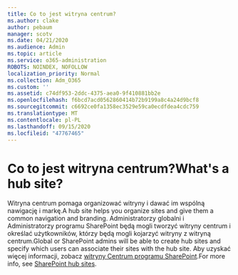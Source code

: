 ```yaml
---
title: Co to jest witryna centrum?
ms.author: clake
author: pebaum
manager: scotv
ms.date: 04/21/2020
ms.audience: Admin
ms.topic: article
ms.service: o365-administration
ROBOTS: NOINDEX, NOFOLLOW
localization_priority: Normal
ms.collection: Adm_O365
ms.custom: ''
ms.assetid: c74df953-2ddc-4375-aea0-9f410881bb2e
ms.openlocfilehash: f6bcd7acd0562860414b72b9199a8c4a24d9bcf8
ms.sourcegitcommit: c6692ce0fa1358ec3529e59ca0ecdfdea4cdc759
ms.translationtype: MT
ms.contentlocale: pl-PL
ms.lasthandoff: 09/15/2020
ms.locfileid: "47767465"
---
```

# <a name="whats-a-hub-site"></a><span data-ttu-id="d0374-102">Co to jest witryna centrum?</span><span class="sxs-lookup"><span data-stu-id="d0374-102">What's a hub site?</span></span>

<span data-ttu-id="d0374-103">Witryna centrum pomaga organizować witryny i dawać im wspólną nawigację i markę.</span><span class="sxs-lookup"><span data-stu-id="d0374-103">A hub site helps you organize sites and give them a common navigation and branding.</span></span> <span data-ttu-id="d0374-104">Administratorzy globalni i Administratorzy programu SharePoint będą mogli tworzyć witryny centrum i określać użytkowników, którzy będą mogli kojarzyć witryny z witryną centrum.</span><span class="sxs-lookup"><span data-stu-id="d0374-104">Global or SharePoint admins will be able to create hub sites and specify which users can associate their sites with the hub site.</span></span> <span data-ttu-id="d0374-105">Aby uzyskać więcej informacji, zobacz [witryny Centrum programu SharePoint](https://go.microsoft.com/fwlink/?linkid=869388).</span><span class="sxs-lookup"><span data-stu-id="d0374-105">For more info, see [SharePoint hub sites](https://go.microsoft.com/fwlink/?linkid=869388).</span></span>
  